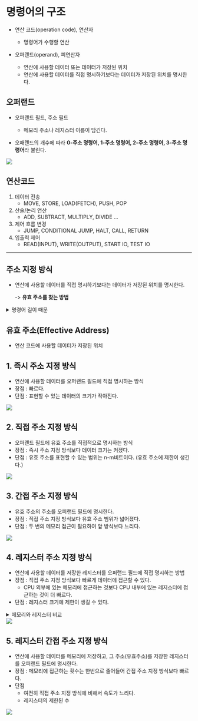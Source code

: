 # 명령어의 구조

- 연산 코드(operation code), 연산자
    - 명령어가 수행할 연산

- 오퍼랜드(operand), 피연산자
    - 연산에 사용할 데이터 또는 데이터가 저장된 위치
    - 연산에 사용할 데이터를 직접 명시하기보다는 데이터가 저장된 위치를 명시한다.

## 오퍼랜드
- 오퍼랜드 필드, 주소 필드
    - 메모리 주소나 레지스터 이름이 담긴다.


- 오패랜드의 개수에 따라 **0-주소 명령어, 1-주소 명령어, 2-주소 명령어, 3-주소 명령어**라 불린다.

<img src="https://velog.velcdn.com/images/thdgusrbek/post/93c23bf3-825c-414f-bed1-ad875e8c2ffe/image.png"/>

## 연산코드

1. 데이터 전송
    - MOVE, STORE, LOAD(FETCH), PUSH, POP
2. 산술/논리 연산
    - ADD, SUBTRACT, MULTIPLY, DIVIDE ...
3. 제어 흐름 변경
    - JUMP, CONDITIONAL JUMP, HALT, CALL, RETURN
4. 입출력 제어
    - READ(INPUT), WRITE(OUTPUT), START IO, TEST IO

---

## 주소 지정 방식
- 연산에 사용할 데이터를 직접 명시하기보다는 데이터가 저장된 위치를 명시한다.

    -> **유효 주소를 찾는 방법**

<details>
<summary> 명령어 길이 때문 </summary>
<div markdown="1">
    하나의 명령어가 n비트로 구성되어 있을 때, 연산 코드 필드가 m비트라고 하면 1-주소 명령어일 때, 오퍼랜드 필드의 길이는 n-m비트가 된다. 오퍼랜드 개수가 늘어나면 필드의 길이는 더욱 작아진다. 그래서 오퍼랜드 필드 안에 메모리 주소를 담아 표현할 수 있는 데이터의 크기를 크게 할 수 있다.
</div>
</details>

## 유효 주소(Effective Address)
- 연산 코드에 사용할 데이터가 저장된 위치

## 1. 즉시 주소 지정 방식
    
- 연산에 사용할 데이터를 오퍼랜드 필드에 직접 명시하는 방식
- 장점 : 빠르다.
- 단점 : 표현할 수 있는 데이터의 크기가 작아진다.

<img src="https://i.imgur.com/2mC8wvI.png"/>

## 2. 직접 주소 지정 방식

- 오퍼랜드 필드에 유효 주소를 직접적으로 명시하는 방식
- 장점 : 즉시 주소 지정 방식보다 데이터 크기는 커졌다.
- 단점 : 유효 주소를 표현할 수 있는 범위는 n-m비트이다. (유효 주소에 제한이 생긴다.)

<img src="https://i.imgur.com/Xwm6uZQ.png" />

## 3. 간접 주소 지정 방식

- 유효 주소의 주소를 오퍼랜드 필드에 명시한다.
- 장점 : 직접 주소 지정 방식보다 유효 주소 범위가 넓어졌다.
- 단점 : 두 번의 메모리 접근이 필요하여 앞 방식보다 느리다.

<img src="https://i.imgur.com/rJLsblW.png"/>

## 4. 레지스터 주소 지정 방식

- 연산에 사용할 데이터를 저장한 레지스터를 오퍼랜드 필드에 직접 명시하는 방법
- 장점 : 직접 주소 지정 방식보다 빠르게 데이터에 접근할 수 있다.
    - CPU 외부에 있는 메모리에 접근하는 것보다 CPU 내부에 있는 레지스터에 접근하는 것이 더 빠르다.
- 단점 : 레지스터 크기에 제한이 생길 수 있다.

<details>
<summary> 메모리와 레지스터 비교 </summary>
<div markdown="1">

레지스터와 메모리의 용량 크기를 비교하기 위해서는 각각의 기본 개념과 용도를 이해하는 것이 중요합니다.

1. **레지스터(Register):**
   - 레지스터는 컴퓨터 프로세서 내부에 위치한 매우 빠른 메모리입니다.
   - 그 크기는 매우 작으며, 일반적으로 수십 바이트에서 몇 킬로바이트 정도입니다.
   - 레지스터는 현재 실행 중인 작업에 필요한 데이터나 명령어를 일시적으로 저장하는 데 사용됩니다.
   - 프로세서의 속도와 직접적으로 관련이 있어서 매우 빠른 데이터 접근 속도를 가집니다.

2. **메모리(주 기억장치 또는 RAM):**
   - 메모리는 컴퓨터의 주 기억장치로, 프로그램과 현재 사용 중인 데이터를 저장합니다.
   - 메모리의 크기는 일반적으로 몇 기가바이트(GB)에서 수십 GB에 이릅니다.
   - 메모리는 레지스터보다는 느리지만, 하드 드라이브보다는 훨씬 빠른 접근 속도를 가지고 있습니다.
   - 메모리는 임시 저장 공간으로 사용되며, 컴퓨터가 꺼지면 그 내용이 사라집니다(휘발성).

**비교:**
- **용량:** `메모리(RAM)의 용량은 레지스터보다 훨씬 큽니다. 레지스터는 매우 제한된 용량을 가지고 있으며, 주로 현재 처리 중인 명령어나 데이터를 임시적으로 저장하는 데 사용됩니다.`
- **속도:** 레지스터는 메모리보다 훨씬 빠른 속도로 데이터에 접근할 수 있습니다. 이는 레지스터가 프로세서 내부에 위치해 있기 때문입니다.
- **용도:** 레지스터는 빠른 연산과 임시 데이터 저장을 위해, 메모리는 프로그램 실행과 데이터 처리를 위해 사용됩니다.

결론적으로, 레지스터와 메모리는 용량과 속도, 용도 면에서 서로 다른 특성을 가지고 있습니다. 레지스터는 속도가 매우 빠르지만 용량이 작고, 메모리는 상대적으로 큰 용량을 가지지만 레지스터보다는 느린 접근 속도를 가집니다.
</div>
</details>

<img src="https://velog.velcdn.com/images/97gkswn/post/fd79e9e4-072b-4ef7-9c3f-ef568d553f70/image.png"/>

## 5. 레지스터 간접 주소 지정 방식

- 연산에 사용할 데이터를 메모리에 저장하고, 그 주소(유효주소)를 저장한 레지스터를 오퍼랜드 필드에 명시한다. 
- 장점 : 메모리에 접근하는 횟수는 한번으로 줄어들어 간접 주소 지정 방식보다 빠르다.
- 단점 
    - 여전히 직접 주소 지정 방식에 비해서 속도가 느리다.
    - 레지스터의 제한된 수

<img src="https://i.imgur.com/G3tcFSd.png"/>

